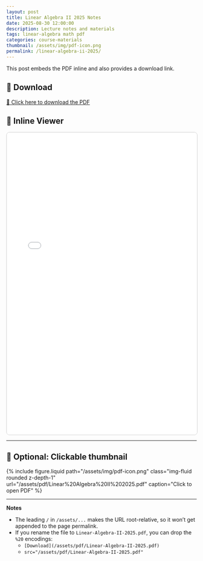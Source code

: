 ```yaml
---
layout: post
title: Linear Algebra II 2025 Notes
date: 2025-08-30 12:00:00
description: Lecture notes and materials
tags: linear-algebra math pdf
categories: course-materials
thumbnail: /assets/img/pdf-icon.png
permalink: /linear-algebra-ii-2025/
---
```


This post embeds the PDF inline and also provides a download link.

## 🔗 Download
[📄 Click here to download the PDF](/assets/pdf/Linear%20Algebra%20II%202025.pdf)

## 👀 Inline Viewer
<iframe
  src="/assets/pdf/Linear%20Algebra%20II%202025.pdf"
  width="100%"
  height="800px"
  style="border: 1px solid #ccc; border-radius: 8px;"
></iframe>

---

## 📌 Optional: Clickable thumbnail
<div class="row mt-3">
  <div class="col-sm mt-3 mt-md-0">
    {% include figure.liquid
       path="/assets/img/pdf-icon.png"
       class="img-fluid rounded z-depth-1"
       url="/assets/pdf/Linear%20Algebra%20II%202025.pdf"
       caption="Click to open PDF" %}
  </div>
</div>

---

**Notes**
- The leading `/` in `/assets/...` makes the URL root-relative, so it won’t get appended to the page permalink.
- If you rename the file to `Linear-Algebra-II-2025.pdf`, you can drop the `%20` encodings:
  - `[Download](/assets/pdf/Linear-Algebra-II-2025.pdf)`
  - `src="/assets/pdf/Linear-Algebra-II-2025.pdf"`
